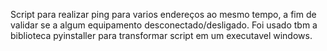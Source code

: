 Script para realizar ping para varios endereços ao mesmo tempo, a fim de validar se a algum equipamento desconectado/desligado. Foi usado tbm a biblioteca pyinstaller para transformar script em um executavel windows.
